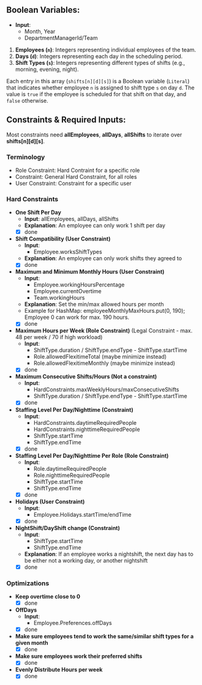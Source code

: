 ## Boolean Variables:

- **Input**:
    - Month, Year
    - DepartmentManagerId/Team

1. **Employees (`n`)**: Integers representing individual employees of the team.
2. **Days (`d`)**: Integers representing each day in the scheduling period.
3. **Shift Types (`s`)**: Integers representing different types of shifts (e.g., morning, evening, night).

Each entry in this array (`shifts[n][d][s]`) is a Boolean variable (`Literal`) that indicates whether employee `n` is
assigned to shift type `s` on day `d`. The value is `true` if the employee is scheduled for that shift on that day,
and `false` otherwise.

## Constraints & Required Inputs:

Most constraints need **allEmployees**, **allDays**, **allShifts** to iterate over **shifts\[n\]\[d\]\[s\]**.

### Terminology

- Role Constraint: Hard Contraint for a specific role
- Constraint: General Hard Constraint, for all roles
- User Constraint: Constraint for a specific user

### Hard Constraints

- **One Shift Per Day**
    - **Input**: allEmployees, allDays, allShifts
    - **Explanation**: An employee can only work 1 shift per day
    - [x] done
- **Shift Compatibility (User Constraint)**
    - **Input**:
        - Employee.worksShiftTypes
    - **Explanation**: An employee can only work shifts they agreed to
    - [x] done
- **Maximum and Minimum Monthly Hours (User Constraint)**
    - **Input**:
        - Employee.workingHoursPercentage
        - Employee.currentOvertime
        - Team.workingHours
    - **Explanation**: Set the min/max allowed hours per month
    - Example for HashMap: employeeMonthlyMaxHours.put(0, 190); Employee 0 can work for max. 190 hours.
    - [x] done
- **Maximum Hours per Week (Role Constraint)** (Legal Constraint - max. 48 per week / 70 if high workload)
    - **Input**:
        - ShiftType.duration / ShiftType.endType - ShiftType.startTime
        - Role.allowedFlexitimeTotal (maybe minimize instead)
        - Role.allowedFlexitimeMonthly (maybe minimize instead)
    - [x] done
- **Maximum Consecutive Shifts/Hours (Not a constraint)**
    - **Input**:
        - HardConstraints.maxWeeklyHours/maxConsecutiveShifts
        - ShiftType.duration / ShiftType.endType - ShiftType.startTime
    - [x] done
- **Staffing Level Per Day/Nighttime (Constraint)**
    - **Input**:
        - HardConstraints.daytimeRequiredPeople
        - HardConstraints.nighttimeRequiredPeople
        - ShiftType.startTime
        - ShiftType.endTime
    - [x] done
- **Staffing Level Per Day/Nighttime Per Role (Role Constraint)**
    - **Input**:
        - Role.daytimeRequiredPeople
        - Role.nighttimeRequiredPeople
        - ShiftType.startTime
        - ShiftType.endTime
    - [x] done
- **Holidays (User Constraint)**
    - **Input**:
        - Employee.Holidays.startTime/endTime
    - [x] done
- **NightShift/DayShift change (Constraint)**
    - **Input**:
        - ShiftType.startTime
        - ShiftType.endTime
    - **Explanation**: If an employee works a nightshift, the next day has to be either not a working day, or another nightshift
    - [x] done

### Optimizations

- **Keep overtime close to 0**
    - [x] done
- **OffDays**
    - **Input**:
        - Employee.Preferences.offDays
    - [x] done
- **Make sure employees tend to work the same/similar shift types for a given month**
    - [x] done
- **Make sure employees work their preferred shifts**
    - [x] done
- **Evenly Distribute Hours per week**
    - [x] done